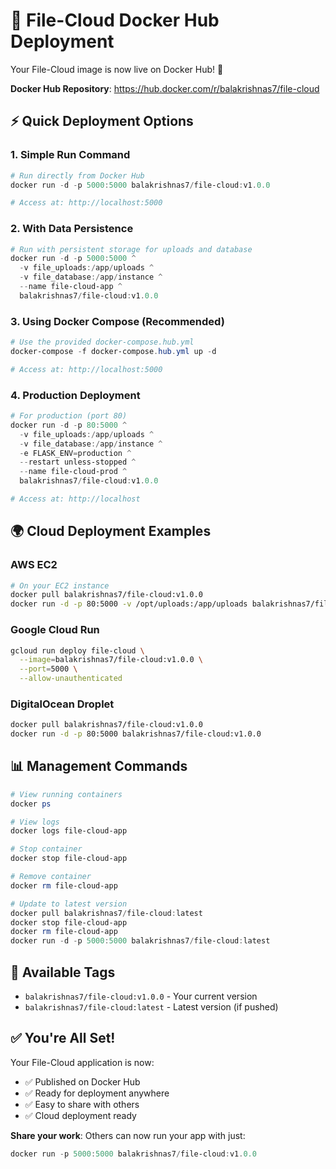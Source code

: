 # 🚀 File-Cloud Docker Hub Deployment

Your File-Cloud image is now live on Docker Hub! 🎉

**Docker Hub Repository**: https://hub.docker.com/r/balakrishnas7/file-cloud

## ⚡ Quick Deployment Options

### 1. Simple Run Command
```powershell
# Run directly from Docker Hub
docker run -d -p 5000:5000 balakrishnas7/file-cloud:v1.0.0

# Access at: http://localhost:5000
```

### 2. With Data Persistence
```powershell
# Run with persistent storage for uploads and database
docker run -d -p 5000:5000 ^
  -v file_uploads:/app/uploads ^
  -v file_database:/app/instance ^
  --name file-cloud-app ^
  balakrishnas7/file-cloud:v1.0.0
```

### 3. Using Docker Compose (Recommended)
```powershell
# Use the provided docker-compose.hub.yml
docker-compose -f docker-compose.hub.yml up -d

# Access at: http://localhost:5000
```

### 4. Production Deployment
```powershell
# For production (port 80)
docker run -d -p 80:5000 ^
  -v file_uploads:/app/uploads ^
  -v file_database:/app/instance ^
  -e FLASK_ENV=production ^
  --restart unless-stopped ^
  --name file-cloud-prod ^
  balakrishnas7/file-cloud:v1.0.0

# Access at: http://localhost
```

## 🌍 Cloud Deployment Examples

### AWS EC2
```bash
# On your EC2 instance
docker pull balakrishnas7/file-cloud:v1.0.0
docker run -d -p 80:5000 -v /opt/uploads:/app/uploads balakrishnas7/file-cloud:v1.0.0
```

### Google Cloud Run
```bash
gcloud run deploy file-cloud \
  --image=balakrishnas7/file-cloud:v1.0.0 \
  --port=5000 \
  --allow-unauthenticated
```

### DigitalOcean Droplet
```bash
docker pull balakrishnas7/file-cloud:v1.0.0
docker run -d -p 80:5000 balakrishnas7/file-cloud:v1.0.0
```

## 📊 Management Commands

```powershell
# View running containers
docker ps

# View logs
docker logs file-cloud-app

# Stop container
docker stop file-cloud-app

# Remove container
docker rm file-cloud-app

# Update to latest version
docker pull balakrishnas7/file-cloud:latest
docker stop file-cloud-app
docker rm file-cloud-app
docker run -d -p 5000:5000 balakrishnas7/file-cloud:latest
```

## 🔄 Available Tags

- `balakrishnas7/file-cloud:v1.0.0` - Your current version
- `balakrishnas7/file-cloud:latest` - Latest version (if pushed)

## ✅ You're All Set!

Your File-Cloud application is now:
- ✅ Published on Docker Hub
- ✅ Ready for deployment anywhere
- ✅ Easy to share with others
- ✅ Cloud deployment ready

**Share your work**: Others can now run your app with just:
```powershell
docker run -p 5000:5000 balakrishnas7/file-cloud:v1.0.0
```